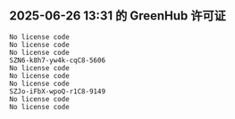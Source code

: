 ## 2025-06-26 13:31 的 GreenHub 许可证
```
No license code
No license code
No license code
SZN6-k8h7-yw4k-cqC8-5606
No license code
No license code
No license code
SZJo-iFbX-wpoQ-r1C8-9149
No license code
No license code
```
